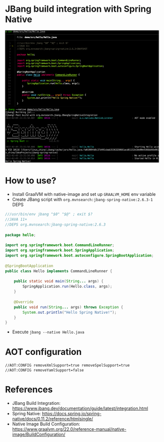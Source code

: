 JBang build integration with Spring Native
==========================================

![JBang Spring Native](./jbang-spring-native.png)

# How to use?

* Install GraalVM with native-image and set up `GRAALVM_HOME` env variable
* Create JBang script with `org.mvnsearch:jbang-spring-native:2.6.3-1` DEPS

```java
///usr/bin/env jbang "$0" "$@" ; exit $?
//JAVA 11+
//DEPS org.mvnsearch:jbang-spring-native:2.6.3

package hello;

import org.springframework.boot.CommandLineRunner;
import org.springframework.boot.SpringApplication;
import org.springframework.boot.autoconfigure.SpringBootApplication;

@SpringBootApplication
public class Hello implements CommandLineRunner {

    public static void main(String... args) {
        SpringApplication.run(Hello.class, args);
    }

    @Override
    public void run(String... args) throws Exception {
        System.out.println("Hello Spring Native!");
    }
}
```

* Execute `jbang --native Hello.java`

# AOT configuration

```
//AOT:CONFIG removeXmlSupport=true removeSpelSupport=true
//AOT:CONFIG removeYamlSupport=false
```

# References

* JBang Build Integration: https://www.jbang.dev/documentation/guide/latest/integration.html
* Spring Native: https://docs.spring.io/spring-native/docs/0.11.2/reference/htmlsingle/
* Native Image Build Configuration: https://www.graalvm.org/22.0/reference-manual/native-image/BuildConfiguration/